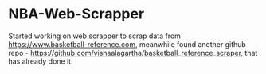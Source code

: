 # NBA-Web-Scrapper

Started working on web scrapper to scrap data from https://www.basketball-reference.com, meanwhile found another github repo -
https://github.com/vishaalagartha/basketball_reference_scraper, that has already done it. 
